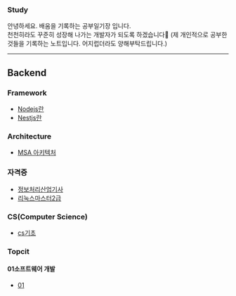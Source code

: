 ### Study

안녕하세요. 배움을 기록하는 공부일기장 입니다. \
천천히라도 꾸준히 성장해 나가는 개발자가 되도록 하겠습니다👶
(제 개인적으로 공부한 것들을 기록하는 노트입니다. 어지럽더라도 양해부탁드립니다.)

---

## Backend

### Framework

- [Nodejs란](https://github.com/ljm9894/study/blob/master/Backend/node/node.md)
- [Nestjs란](https://github.com/ljm9894/study/blob/master/Backend/nest/nest.md)

### Architecture

- [MSA 아키텍처](https://github.com/ljm9894/study/blob/master/Backend/architecture/msa.md)

### 자격증

- [정보처리산업기사](https://github.com/ljm9894/study/blob/master/%EC%9E%90%EA%B2%A9%EC%A6%9D/%EC%A0%95%EB%B3%B4%EC%B2%98%EB%A6%AC%EC%82%B0%EC%97%85%EA%B8%B0%EC%82%AC/%EC%A0%95%EB%B3%B4%EC%B2%98%EB%A6%AC%EC%82%B0%EC%97%85%EA%B8%B0%EC%82%AC.md)
- [리눅스마스터2급](https://github.com/ljm9894/study/tree/master/%EC%9E%90%EA%B2%A9%EC%A6%9D/%EB%A6%AC%EB%88%85%EC%8A%A4%20%EB%A7%88%EC%8A%A4%ED%84%B0%202%EA%B8%89)


### CS(Computer Science)
- [cs기초](https://github.com/ljm9894/study/blob/master/CS/cpu%20%EA%B8%B0%EC%B4%88.md)


### Topcit
#### 01소프트웨어 개발
- [01](https://github.com/ljm9894/study/blob/master/Topcit/01%EC%86%8C%ED%94%84%ED%8A%B8%EC%9B%A8%EC%96%B4%EA%B0%9C%EB%B0%9C/01.md)